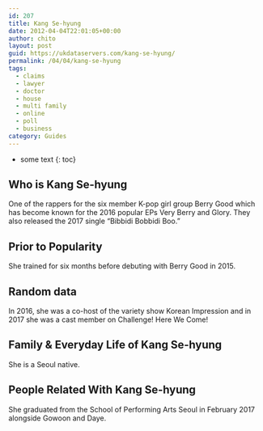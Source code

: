 ```yaml
---
id: 207
title: Kang Se-hyung
date: 2012-04-04T22:01:05+00:00
author: chito
layout: post
guid: https://ukdataservers.com/kang-se-hyung/
permalink: /04/04/kang-se-hyung
tags:
  - claims
  - lawyer
  - doctor
  - house
  - multi family
  - online
  - poll
  - business
category: Guides
---
```


* some text
{: toc}


## Who is  Kang Se-hyung
                  
                  
                  
One of the rappers for the six member K-pop girl group Berry Good which has become known for the 2016 popular EPs Very Berry and Glory. They also released the 2017 single &#8220;Bibbidi Bobbidi Boo.&#8221; 
                  
                
                
                
## Prior to Popularity 
                  
                  
                  
She trained for six months before debuting with Berry Good in 2015. 
                  
                
                
                
## Random data 
                  
                  
                  
In 2016, she was a co-host of the variety show Korean Impression and in 2017 she was a cast member on Challenge! Here We Come! 
                  
                
                
                
## Family & Everyday Life of Kang Se-hyung
                  
                  
                  
She is a Seoul native. 
                  
                
                
                
## People Related With  Kang Se-hyung
                  
                  
                  
She graduated from the School of Performing Arts Seoul in February 2017 alongside Gowoon and Daye. 
                  
                
              
            
          
          
          
    
    
  
